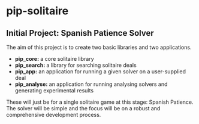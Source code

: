 # pip-solitaire

## Initial Project: Spanish Patience Solver

The aim of this project is to create two basic libraries and two applications.

- **pip_core:** a core solitaire library
- **pip_search:** a library for searching solitaire deals
- **pip_app:** an application for running a given solver on a user-supplied
  deal
- **pip_analyse:** an application for running analysing solvers and generating 
  experimental results

These will just be for a single solitaire game at this stage: Spanish Patience.
The solver will be simple and the focus will be on a robust and comprehensive
development process.
